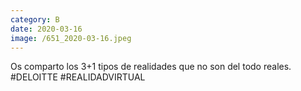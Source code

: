 ```yaml
--- 
category: B 
date: 2020-03-16 
image: /651_2020-03-16.jpeg 
--- 
```


Os comparto los 3+1 tipos de realidades que no son del todo reales. #DELOITTE #REALIDADVIRTUAL